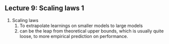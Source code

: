 ## Lecture 9: Scaling laws 1
1. Scaling laws 
	1. To extrapolate learnings on smaller models to large models
	2. can be the leap from theoretical upper bounds, which is usually quite loose, to more empirical prediction on performance.